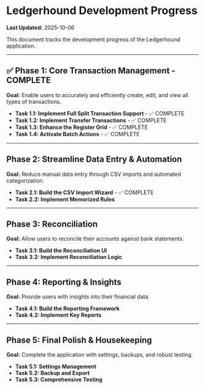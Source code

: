 # Ledgerhound Development Progress

**Last Updated:** 2025-10-06

This document tracks the development progress of the Ledgerhound application.

---

## ✅ Phase 1: Core Transaction Management - COMPLETE

**Goal:** Enable users to accurately and efficiently create, edit, and view all types of transactions.

- **Task 1.1: Implement Full Split Transaction Support** - ✅ COMPLETE
- **Task 1.2: Implement Transfer Transactions** - ✅ COMPLETE
- **Task 1.3: Enhance the Register Grid** - ✅ COMPLETE
- **Task 1.4: Activate Batch Actions** - ✅ COMPLETE

---

## Phase 2: Streamline Data Entry & Automation

**Goal:** Reduce manual data entry through CSV imports and automated categorization.

- **Task 2.1: Build the CSV Import Wizard** - ✅ COMPLETE
- **Task 2.2: Implement Memorized Rules**

---

## Phase 3: Reconciliation

**Goal:** Allow users to reconcile their accounts against bank statements.

- **Task 3.1: Build the Reconciliation UI**
- **Task 3.2: Implement Reconciliation Logic**

---

## Phase 4: Reporting & Insights

**Goal:** Provide users with insights into their financial data.

- **Task 4.1: Build the Reporting Framework**
- **Task 4.2: Implement Key Reports**

---

## Phase 5: Final Polish & Housekeeping

**Goal:** Complete the application with settings, backups, and robust testing.

- **Task 5.1: Settings Management**
- **Task 5.2: Backup and Export**
- **Task 5.3: Comprehensive Testing**
